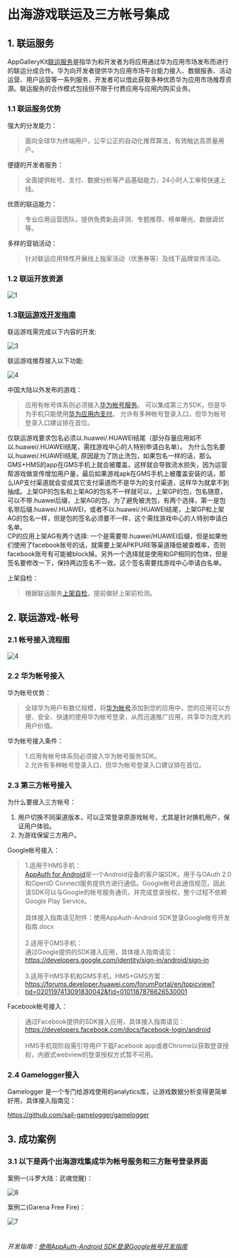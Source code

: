 # 出海游戏联运及三方帐号集成



## 1. 联运服务


AppGalleryKit[联运服务](https://developer.huawei.com/consumer/cn/doc/development/AppGallery-connect-Guides/appgallerykit-introduction-0000001055521414)是指华为和开发者为将应用通过华为应用市场发布而进行的联运分成合作。华为向开发者提供华为应用市场平台能力接入、数据报表、活动运营、用户运营等一系列服务，开发者可以借此获取多种优质华为应用市场推荐资源。联运服务的合作模式包括但不限于付费应用与应用内购买业务。



### 1.1 联运服务优势


强大的分发能力：

  > 面向全球华为终端用户，公平公正的自动化推荐算法，有效触达高质量用户。


便捷的开发者服务：

  > 全面提供帐号、支付、数据分析等产品基础能力，24小时人工审核快速上线。


优质的联运能力：

  > 专业应用运营团队，提供免费新品评测、专题推荐、榜单曝光、数据调优等。


多样的营销活动：

  > 针对联运应用特性开展线上独家活动（优惠券等）及线下品牌宣传活动。


### 1.2 联运开放资源

![1](https://user-images.githubusercontent.com/102587314/160586603-c832e598-0429-40c2-9c26-ab9306d269bf.png)


### 1.3[联运游戏开发指南](https://developer.huawei.com/consumer/cn/doc/development/AppGallery-connect-Guides/appgallerykit-devguide-game-0000001055156905)

联运游戏需完成以下内容的开发:

![3](https://user-images.githubusercontent.com/102587314/162682342-804e7af4-0140-4897-a551-69b96458c77f.jpg)

联运游戏推荐接入以下功能:

![4](https://user-images.githubusercontent.com/102587314/162682390-4eed9347-bce2-4a40-b950-9c730702eb91.jpg)

中国大陆以外发布的游戏：
> 应用有帐号体系则必须接入[华为帐号服务](https://developer.huawei.com/consumer/cn/hms/huawei-accountkit)。
可以集成第三方SDK，但是华为手机只能使用[华为应用内支付](https://developer.huawei.com/consumer/cn/hms/huawei-iap/)。
允许有多种帐号登录入口，但华为帐号登录入口建议排在首位。

仅联运游戏要求包名必须以.huawei/.HUAWEI结尾（部分存量应用如不以.huawei/.HUAWEI结尾，需找游戏中心的人特别申请白名单）。
为什么包名要以.huawei/.HUAWEI结尾, 原因是为了防止洗包，如果包名一样的话，那么GMS+HMS的app在GMS手机上就会被覆盖，这样就会导致流水损失，因为运营帮游戏做宣传增加用户量，最后如果游戏apk在GMS手机上被覆盖安装的话，那么IAP支付渠道就会变成其它支付渠道而不是华为的支付渠道，这样华为就拿不到抽成。上架GP的包名和上架AG的包名不一样就可以，上架GP的包，包名随意，可以不带.huawei后缀，上架AG的包，为了避免被洗包，有两个选择，第一是包名带后缀.huawei/.HUAWEI，或者不以.huawei/.HUAWEI结尾，上架GP和上架AG的包名一样，但是包的签名必须要不一样，这个需找游戏中心的人特别申请白名单。<br/>
CP的应用上架AG有两个选择: 一个是需要带.huawei/HUAWEI后缀，但是如果他们使用了facebook账号的话，就需要上架APKPURE等渠道降低被查概率，否则facebook账号有可能被block掉。另外一个选择就是使用和GP相同的包体，但是签名要修改一下，保持两边签名不一致。这个签名需要找游戏中心申请白名单。
 
 
上架自检：
> 根据联运服务[上架自检](https://developer.huawei.com/consumer/cn/doc/development/AppGallery-connect-Guides/appgallerykit-checklist-0000001054921479)，提前做好上架前检测。

## 2. 联运游戏-帐号

### 2.1 帐号接入流程图

![4](https://user-images.githubusercontent.com/102587314/162685989-dde56d41-651c-40fd-bb08-35dcc7dac094.png)
               
### 2.2 华为帐号接入

华为帐号优势：

> 全球华为用户有数亿规模，将[华为帐号](https://developer.huawei.com/consumer/cn/hms/huawei-accountkit)添加到您的应用中，您的应用可以方便、安全、快速的使用华为帐号登录，从而迅速推广应用，共享华为庞大的用户价值。

华为帐号接入条件：
    
> 1.应用有帐号体系则必须接入华为帐号服务SDK。<br/>2.允许有多种帐号登录入口，但华为帐号登录入口建议排在首位。


### 2.3 第三方帐号接入

为什么要接入三方帐号：

1. 用户切换不同渠道版本，可以正常登录原游戏帐号，尤其是针对换机用户，保证用户体验。
2. 为游戏保留三方用户。

Google帐号接入：

> 1.适用于HMS手机：<br/>[AppAuth for Android](https://openid.github.io/AppAuth-Android/)是一个Android设备的客户端SDK，用于与OAuth 2.0和OpenID Connect服务提供方进行通信。Google帐号此通信规范，因此该SDK可以与Google的帐号服务通讯，并完成登录授权，整个过程不依赖Google Play Service。<br/><br/>具体接入指南请见附件：使用AppAuth-Android SDK登录Google帐号开发指南.docx<br/><br/>2.适用于GMS手机：<br/>通过Google提供的SDK接入应用，具体接入指南请见：<br/>https://developers.google.com/identity/sign-in/android/sign-in <br/><br/>3.适用于HMS手机和GMS手机，HMS+GMS方案：<br/>https://forums.developer.huawei.com/forumPortal/en/topicview?tid=0201197413091830042&fid=0101187876626530001

Facebook帐号接入：

> 通过Facebook提供的SDK接入应用，具体接入指南请见：<br/>https://developers.facebook.com/docs/facebook-login/android <br/><br/>HMS手机现阶段需引导用户下载Facebook app或者Chrome以获取登录授权，内嵌式webview的登录授权方式暂不可用。

### 2.4 Gamelogger接入

Gamelogger 是一个专门给游戏使用的analytics库，让游戏数据分析变得更简单好用，具体接入指南见：

https://github.com/sail-gamelogger/gamelogger

## 3. 成功案例

### 3.1 以下是两个出海游戏集成华为帐号服务和三方账号登录界面</br>

案例一(斗罗大陆：武魂觉醒)：

![8](https://user-images.githubusercontent.com/102587314/162689231-ac4c6050-50b3-4971-9462-556ad3345acf.jpg)  
             
             
案例二(Garena Free Fire)：

![7](https://user-images.githubusercontent.com/102587314/162688317-a0eb000e-af9c-428e-9d55-7d32735da396.png)
              </br></br>
###### 开发指南：[使用AppAuth-Android SDK登录Google帐号开发指南](https://github.com/gamelogger8/-/blob/main/AppAuth-Android%20SDK%E5%BC%80%E5%8F%91%E6%8C%87%E5%8D%97.md)


